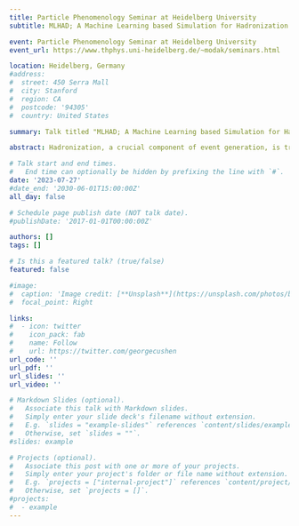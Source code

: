 ```yaml
---
title: Particle Phenomenology Seminar at Heidelberg University
subtitle: MLHAD; A Machine Learning based Simulation for Hadronization

event: Particle Phenomenology Seminar at Heidelberg University
event_url: https://www.thphys.uni-heidelberg.de/~modak/seminars.html

location: Heidelberg, Germany
#address:
#  street: 450 Serra Mall
#  city: Stanford
#  region: CA
#  postcode: '94305'
#  country: United States

summary: Talk titled "MLHAD; A Machine Learning based Simulation for Hadronization" at the Particle Phenomenology Seminar hosted by the Theoretical Physics Group at Heidelberg University in Heidelberg, Germany. 

abstract: Hadronization, a crucial component of event generation, is traditionally simulated using fine-tuned empirical models. While current phenomenological models have been quite successful overall in simulating this process, there are still areas where they lack accuracy in describing the underlying physics. In this talk, I will introduce MLHAD, a proposed alternative that replaces the empirical model with a surrogate machine learning-based approach, ultimately enabling data-trainability. I will detail the current stage of development and discuss possible future directions.

# Talk start and end times.
#   End time can optionally be hidden by prefixing the line with `#`.
date: '2023-07-27'
#date_end: '2030-06-01T15:00:00Z'
all_day: false

# Schedule page publish date (NOT talk date).
#publishDate: '2017-01-01T00:00:00Z'

authors: []
tags: []

# Is this a featured talk? (true/false)
featured: false

#image:
#  caption: 'Image credit: [**Unsplash**](https://unsplash.com/photos/bzdhc5b3Bxs)'
#  focal_point: Right

links:
#  - icon: twitter
#    icon_pack: fab
#    name: Follow
#    url: https://twitter.com/georgecushen
url_code: ''
url_pdf: ''
url_slides: ''
url_video: ''

# Markdown Slides (optional).
#   Associate this talk with Markdown slides.
#   Simply enter your slide deck's filename without extension.
#   E.g. `slides = "example-slides"` references `content/slides/example-slides.md`.
#   Otherwise, set `slides = ""`.
#slides: example

# Projects (optional).
#   Associate this post with one or more of your projects.
#   Simply enter your project's folder or file name without extension.
#   E.g. `projects = ["internal-project"]` references `content/project/deep-learning/index.md`.
#   Otherwise, set `projects = []`.
#projects:
#  - example
---
```


